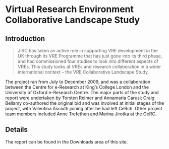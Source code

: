 # Virtual Research Environment Collaborative Landscape Study #

## Introduction ##
> JISC has taken an active role in supporting VRE development in the UK through its VRE Programme that has just gone into its third phase, and had commissioned four studies to look into different aspects of VREs. This study looks at VREs and research collaboration in a wider international context – the VRE Collaborative Landscape Study.

The project ran from July to December 2009, and was a collaboration between the Centre for e-Research at King’s College London and the University of Oxford e-Research Centre.
The major parts of the study and report were undertaken by Torsten Reimer and Annamaria
Carusi; Craig Bellamy co-authored the original bid and was involved at initial stages of the project, with Valentina Asciutti joining after he had left CeRch. Other project team members included Anne Trefethen and Marina Jirotka at the OeRC.

## Details ##

The report can be found in the Downloads area of this site.